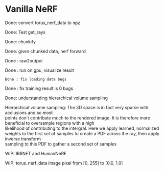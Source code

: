 # Vanilla NeRF

Done: convert torus_nerf_data to npz

Done: Test get_rays  

Done: chunkify

Done: given chunked data, nerf forward

Done : raw2output

Done : run on gpu, visualize result

    Done : fix loading data bugs

Done : fix training result is 0 bugs

Done: understanding hierarchical volume sampling

 Hierarchical volume sampling:
 The 3D space is in fact very sparse with acclusions and so most \
 points don't contribute much to the rendered image.
 It is therefore more beneficial to oversample regions with a high \
 likelihood of contributing to the intergral.
 Here we apply learned, normalized weights to the first set
 of samples to create a PDF across the ray, then apply inverse transform \
 sampling to this PDF to gather a second set of samples

WIP:  IBRNET and HumanNeRF

WIP: torus_nerf_data image pixel from [0, 255] to [0.0, 1.0]
